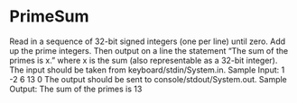 # PrimeSum
Read in a sequence of 32-bit signed integers (one per line) until zero. Add up the prime integers. Then
output on a line the statement “The sum of the primes is x.” where x is the sum (also representable
as a 32-bit integer).
The input should be taken from keyboard/stdin/System.in.
Sample Input:
1
-2
6
13
0
The output should be sent to console/stdout/System.out.
Sample Output:
The sum of the primes is 13
